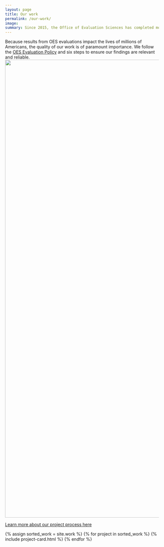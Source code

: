 ```yaml
---
layout: page
title: Our work
permalink: /our-work/
image:
summary: Since 2015, the Office of Evaluation Sciences has completed more than 90 impact evaluations with more than 20 agency collaborators.
---
```

<p>Because results from OES evaluations impact the lives of millions of Americans, the quality of our work is of paramount importance. We follow the <a href="{{ '/assets/files/evaluationpolicy.pdf' | prepend: site.baseurl }}">OES Evaluation Policy</a> and six steps to ensure our findings are relevant and reliable. 
  <br> <img src="{{ '/assets/img/oes-process-line.png' | prepend: site.baseurl }}" width="1500"><br>
  <p><a class="usa-button" href="{{ '/projectprocess' | prepend: site.baseurl }}">Learn more about our project process here</a>
</p>


<div class="margin-top-4">
  <div class="grid-row grid-gap">
    {% assign sorted_work = site.work %}
    {% for project in sorted_work %}
      {% include project-card.html %}
    {% endfor %}
  </div>
</div>
